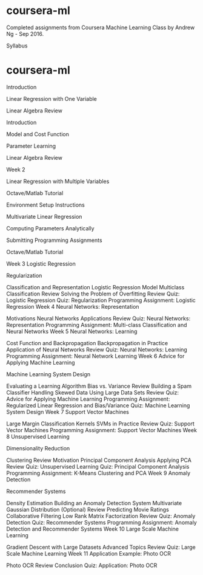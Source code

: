 # coursera-ml
Completed assignments from Coursera Machine Learning Class by Andrew Ng - Sep 2016. 

Syllabus

# coursera-ml


Introduction

Linear Regression with One Variable

Linear Algebra Review
  
  Introduction
    
  Model and Cost Function
  
  Parameter Learning
  
  Linear Algebra Review
  

Week 2

Linear Regression with Multiple Variables

Octave/Matlab Tutorial

  Environment Setup Instructions
  
  Multivariate Linear Regression
 
  Computing Parameters Analytically
  
  Submitting Programming Assignments
  
  Octave/Matlab Tutorial
  
Week 3
Logistic Regression

Regularization

Classification and Representation
Logistic Regression Model
Multiclass Classification
Review
Solving the Problem of Overfitting
Review
Quiz: Logistic Regression
Quiz: Regularization
Programming Assignment: Logistic Regression
Week 4
Neural Networks: Representation

Motivations
Neural Networks
Applications
Review
Quiz: Neural Networks: Representation
Programming Assignment: Multi-class Classification and Neural Networks
Week 5
Neural Networks: Learning

Cost Function and Backpropagation
Backpropagation in Practice
Application of Neural Networks
Review
Quiz: Neural Networks: Learning
Programming Assignment: Neural Network Learning
Week 6
Advice for Applying Machine Learning

Machine Learning System Design

Evaluating a Learning Algorithm
Bias vs. Variance
Review
Building a Spam Classifier
Handling Skewed Data
Using Large Data Sets
Review
Quiz: Advice for Applying Machine Learning
Programming Assignment: Regularized Linear Regression and Bias/Variance
Quiz: Machine Learning System Design
Week 7
Support Vector Machines

Large Margin Classification
Kernels
SVMs in Practice
Review
Quiz: Support Vector Machines
Programming Assignment: Support Vector Machines
Week 8
Unsupervised Learning

Dimensionality Reduction

Clustering
Review
Motivation
Principal Component Analysis
Applying PCA
Review
Quiz: Unsupervised Learning
Quiz: Principal Component Analysis
Programming Assignment: K-Means Clustering and PCA
Week 9
Anomaly Detection

Recommender Systems

Density Estimation
Building an Anomaly Detection System
Multivariate Gaussian Distribution (Optional)
Review
Predicting Movie Ratings
Collaborative Filtering
Low Rank Matrix Factorization
Review
Quiz: Anomaly Detection
Quiz: Recommender Systems
Programming Assignment: Anomaly Detection and Recommender Systems
Week 10
Large Scale Machine Learning

Gradient Descent with Large Datasets
Advanced Topics
Review
Quiz: Large Scale Machine Learning
Week 11
Application Example: Photo OCR

Photo OCR
Review
Conclusion
Quiz: Application: Photo OCR
